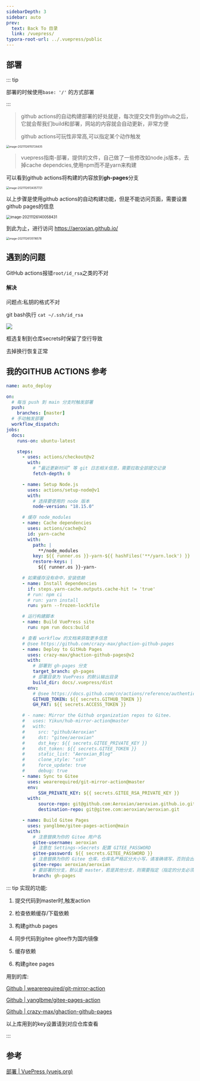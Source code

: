 ```yaml
---
sidebarDepth: 3
sidebar: auto
prev:
  text: Back To 目录
  link: /vuepress/
typora-root-url: ../.vuepress/public
---
```


## 部署

::: tip 

部署的时候使用`base: '/'` 的方式部署

:::

> github actions的自动构建部署的好处就是，每次提交文件到github之后，它就会帮我们build和部署，网站的内容就会自动更新，非常方便
> 
> github actions可玩性非常高,可以指定某个动作触发

<img title="" src="../.vuepress/public/images/vuepress/7744b11eeffebcfb4fa94d830e617c0ea81ed915.png" alt="image-20211126110724435" style="zoom:50%;">

> vuepress指南-部署，提供的文件，自己做了一些修改如node.js版本，去掉cache dependcies,使用npm而不是yarn来构建

可以看到github actions将构建的内容放到**gh-pages**分支

<img src="../.vuepress/public/images/vuepress/image-20211126134357721.png" alt="image-20211126134357721" style="zoom:50%;" />

以上步骤是使用github actions的自动构建功能，但是不能访问页面，需要设置github pages的信息

<img src="../.vuepress/public/images/vuepress/image-20211126140058431.png" alt="image-20211126140058431" style="zoom:70%;" />

到此为止，进行访问 https://aeroxian.github.io/

<img src="../.vuepress/public/images/vuepress/image-20211126135116578.png" alt="image-20211126135116578" style="zoom:50%;" />

## 遇到的问题

GitHub actions报错`root/id_rsa`之类的不对

#### 解决

问题点:私钥的格式不对

git bash执行 `cat ~/.ssh/id_rsa`

![](../.vuepress/public/images/vuepress/2023-03-21-17-10-47-image.png)

框选复制到仓库secrets时保留了空行导致

去掉换行恢复正常

## 我的GITHUB ACTIONS 参考

```yml
name: auto_deploy

on:
  # 每当 push 到 main 分支时触发部署
  push:
    branches: [master]
  # 手动触发部署
  workflow_dispatch:
jobs:
  docs:
    runs-on: ubuntu-latest

    steps:
      - uses: actions/checkout@v2
        with:
          # “最近更新时间” 等 git 日志相关信息，需要拉取全部提交记录
          fetch-depth: 0

      - name: Setup Node.js
        uses: actions/setup-node@v1
        with:
          # 选择要使用的 node 版本
          node-version: "18.15.0"

      # 缓存 node_modules
      - name: Cache dependencies
        uses: actions/cache@v2
        id: yarn-cache
        with:
          path: |
            **/node_modules
          key: ${{ runner.os }}-yarn-${{ hashFiles('**/yarn.lock') }}
          restore-keys: |
            ${{ runner.os }}-yarn-

      # 如果缓存没有命中，安装依赖
      - name: Install dependencies
        if: steps.yarn-cache.outputs.cache-hit != 'true'
        # run: npm ci
        # run: yarn install
        run: yarn --frozen-lockfile

      # 运行构建脚本
      - name: Build VuePress site
        run: npm run docs:build

      # 查看 workflow 的文档来获取更多信息
      # @see https://github.com/crazy-max/ghaction-github-pages
      - name: Deploy to GitHub Pages
        uses: crazy-max/ghaction-github-pages@v2
        with:
          # 部署到 gh-pages 分支
          target_branch: gh-pages
          # 部署目录为 VuePress 的默认输出目录
          build_dir: docs/.vuepress/dist
        env:
          # @see https://docs.github.com/cn/actions/reference/authentication-in-a-workflow#about-the-github_token-secret
          GITHUB_TOKEN: ${{ secrets.GITHUB_TOKEN }}
          GH_PAT: ${{ secrets.ACCESS_TOKEN }}

      # - name: Mirror the Github organization repos to Gitee.
      #   uses: Yikun/hub-mirror-action@master
      #   with:
      #     src: "github/Aeroxian"
      #     dst: "gitee/aeroxian"
      #     dst_key: ${{ secrets.GITEE_PRIVATE_KEY }}
      #     dst_token: ${{ secrets.GITEE_TOKEN }}
      #     static_list: "Aeroxian_Blog"
      #     clone_style: "ssh"
      #     force_update: true
      #     debug: true
      - name: Sync to Gitee
        uses: wearerequired/git-mirror-action@master
        env:
            SSH_PRIVATE_KEY: ${{ secrets.GITEE_RSA_PRIVATE_KEY }}
        with:
            source-repo: git@github.com:Aeroxian/aeroxian.github.io.git
            destination-repo: git@gitee.com:aeroxian/aeroxian.git

      - name: Build Gitee Pages
        uses: yanglbme/gitee-pages-action@main
        with:
          # 注意替换为你的 Gitee 用户名
          gitee-username: aeroxian
          # 注意在 Settings->Secrets 配置 GITEE_PASSWORD
          gitee-password: ${{ secrets.GITEE_PASSWORD }}
          # 注意替换为你的 Gitee 仓库，仓库名严格区分大小写，请准确填写，否则会出错
          gitee-repo: aeroxian/aeroxian
          # 要部署的分支，默认是 master，若是其他分支，则需要指定（指定的分支必须存在）
          branch: gh-pages
```

::: tip 实现的功能:

1. 提交代码到master时,触发action

2. 检查依赖缓存/下载依赖

3. 构建github pages

4. 同步代码到gitee gitee作为国内镜像

5. 缓存依赖

6. 构建gitee pages



用到的库:

[Github | wearerequired/git-mirror-action](https://github.com/wearerequired/git-mirror-action)

[Github | yanglbme/gitee-pages-action](https://github.com/yanglbme/gitee-pages-action)

[Github | crazy-max/ghaction-github-pages](https://github.com/crazy-max/ghaction-github-pages)

以上库用到的key设置请到对应仓库查看

:::

## 参考

[部署 | VuePress (vuejs.org)](https://v2.vuepress.vuejs.org/zh/guide/deployment.html#github-pages)
